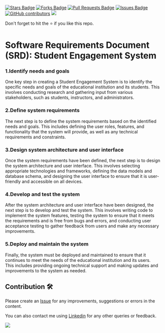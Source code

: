 <a href="https://github.com/drshahizan/software-engineering/stargazers"><img src="https://img.shields.io/github/stars/drshahizan/software-engineering" alt="Stars Badge"/></a>
<a href="https://github.com/drshahizan/software-engineering/network/members"><img src="https://img.shields.io/github/forks/drshahizan/software-engineering" alt="Forks Badge"/></a>
<a href="https://github.com/drshahizan/software-engineering/pulls"><img src="https://img.shields.io/github/issues-pr/drshahizan/software-engineering" alt="Pull Requests Badge"/></a>
<a href="https://github.com/drshahizan/software-engineering"><img src="https://img.shields.io/github/issues/drshahizan/software-engineering" alt="Issues Badge"/></a>
<a href="https://github.com/drshahizan/software-engineering/graphs/contributors"><img alt="GitHub contributors" src="https://img.shields.io/github/contributors/drshahizan/software-engineering?color=2b9348"></a>
![](https://visitor-badge.glitch.me/badge?page_id=drshahizan/software-engineering)

Don't forget to hit the :star: if you like this repo.

# Software Requirements Document (SRD): Student Engagement System
### 1.Identify needs and goals
One key step in creating a Student Engagement System is to identify the specific needs and goals of the educational institution and its students. This involves conducting research and gathering input from various stakeholders, such as students, instructors, and administrators.
### 2.Define system requirements
The next step is to define the system requirements based on the identified needs and goals. This includes defining the user roles, features, and functionality that the system will provide, as well as any technical requirements and constraints.
### 3.Design system architecture and user interface
Once the system requirements have been defined, the next step is to design the system architecture and user interface. This involves selecting appropriate technologies and frameworks, defining the data models and database schema, and designing the user interface to ensure that it is user-friendly and accessible on all devices.
### 4.Develop and test the system
After the system architecture and user interface have been designed, the next step is to develop and test the system. This involves writing code to implement the system features, testing the system to ensure that it meets the requirements and is free from bugs and errors, and conducting user acceptance testing to gather feedback from users and make any necessary improvements.
### 5.Deploy and maintain the system
Finally, the system must be deployed and maintained to ensure that it continues to meet the needs of the educational institution and its users. This includes providing ongoing technical support and making updates and improvements to the system as needed.

## Contribution 🛠️
Please create an [Issue](https://github.com/drshahizan/software-engineering/issues) for any improvements, suggestions or errors in the content.

You can also contact me using [Linkedin](https://www.linkedin.com/in/drshahizan/) for any other queries or feedback.

![](https://visitor-badge.glitch.me/badge?page_id=drshahizan)




